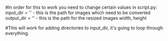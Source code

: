 #In order for this to work you need to change certain values in script.py: 
input_dir = '' - this is the path for images which need to be converted
output_dir = '' - this is the path for the resized images
width, height

#This will work for adding directories to input_dir, it's going to loop through everything.
